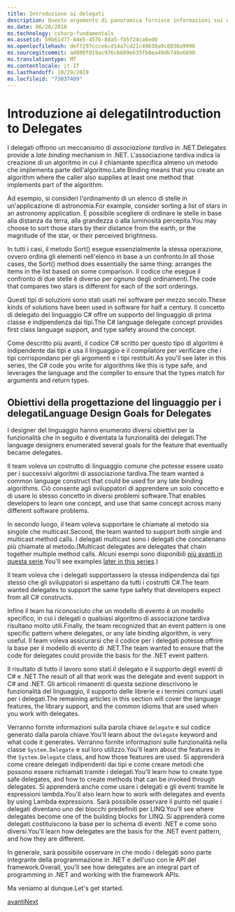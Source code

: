 ```yaml
---
title: Introduzione ai delegati
description: Questo argomento di panoramica fornisce informazioni sui delegati presentando i concetti di base e descrivendo gli obiettivi di progettazione del linguaggio per i delegati.
ms.date: 06/20/2016
ms.technology: csharp-fundamentals
ms.assetid: 59b61d77-84e5-457b-8da5-fb5f24ca6ed6
ms.openlocfilehash: deff297ccce6cd14a7cd21c49638a9c6030a9996
ms.sourcegitcommit: ad800f019ac976cb669e635fb0ea49db740e6890
ms.translationtype: MT
ms.contentlocale: it-IT
ms.lasthandoff: 10/29/2019
ms.locfileid: "73037409"
---
```

# <a name="introduction-to-delegates"></a><span data-ttu-id="e128d-103">Introduzione ai delegati</span><span class="sxs-lookup"><span data-stu-id="e128d-103">Introduction to Delegates</span></span>

<span data-ttu-id="e128d-104">I delegati offrono un meccanismo di *associazione tardiva* in .NET.</span><span class="sxs-lookup"><span data-stu-id="e128d-104">Delegates provide a *late binding* mechanism in .NET.</span></span> <span data-ttu-id="e128d-105">L'associazione tardiva indica la creazione di un algoritmo in cui il chiamante specifica almeno un metodo che implementa parte dell'algoritmo.</span><span class="sxs-lookup"><span data-stu-id="e128d-105">Late Binding means that you create an algorithm where the caller also supplies at least one method that implements part of the algorithm.</span></span>

<span data-ttu-id="e128d-106">Ad esempio, si consideri l'ordinamento di un elenco di stelle in un'applicazione di astronomia.</span><span class="sxs-lookup"><span data-stu-id="e128d-106">For example, consider sorting a list of stars in an astronomy application.</span></span>
<span data-ttu-id="e128d-107">È possibile scegliere di ordinare le stelle in base alla distanza da terra, alla grandezza o alla luminosità percepita.</span><span class="sxs-lookup"><span data-stu-id="e128d-107">You may choose to sort those stars by their distance from the earth, or the magnitude of the star, or their perceived brightness.</span></span>

<span data-ttu-id="e128d-108">In tutti i casi, il metodo Sort() esegue essenzialmente la stessa operazione, ovvero ordina gli elementi nell'elenco in base a un confronto.</span><span class="sxs-lookup"><span data-stu-id="e128d-108">In all those cases, the Sort() method does essentially the same thing: arranges the items in the list based on some comparison.</span></span> <span data-ttu-id="e128d-109">Il codice che esegue il confronto di due stelle è diverso per ognuno degli ordinamenti.</span><span class="sxs-lookup"><span data-stu-id="e128d-109">The code that compares two stars is different for each of the sort orderings.</span></span>

<span data-ttu-id="e128d-110">Questi tipi di soluzioni sono stati usati nel software per mezzo secolo.</span><span class="sxs-lookup"><span data-stu-id="e128d-110">These kinds of solutions have been used in software for half a century.</span></span>
<span data-ttu-id="e128d-111">Il concetto di delegato del linguaggio C# offre un supporto del linguaggio di prima classe e indipendenza dai tipi.</span><span class="sxs-lookup"><span data-stu-id="e128d-111">The C# language delegate concept provides first class language support, and type safety around the concept.</span></span>

<span data-ttu-id="e128d-112">Come descritto più avanti, il codice C# scritto per questo tipo di algoritmi è indipendente dai tipi e usa il linguaggio e il compilatore per verificare che i tipi corrispondano per gli argomenti e i tipi restituiti.</span><span class="sxs-lookup"><span data-stu-id="e128d-112">As you'll see later in this series, the C# code you write for algorithms like this is type safe, and leverages the language and the compiler to ensure that the types match for arguments and return types.</span></span>

## <a name="language-design-goals-for-delegates"></a><span data-ttu-id="e128d-113">Obiettivi della progettazione del linguaggio per i delegati</span><span class="sxs-lookup"><span data-stu-id="e128d-113">Language Design Goals for Delegates</span></span>

<span data-ttu-id="e128d-114">I designer del linguaggio hanno enumerato diversi obiettivi per la funzionalità che in seguito è diventata la funzionalità dei delegati.</span><span class="sxs-lookup"><span data-stu-id="e128d-114">The language designers enumerated several goals for the feature that eventually became delegates.</span></span>

<span data-ttu-id="e128d-115">Il team voleva un costrutto di linguaggio comune che potesse essere usato per i successivi algoritmi di associazione tardiva.</span><span class="sxs-lookup"><span data-stu-id="e128d-115">The team wanted a common language construct that could be used for any late binding algorithms.</span></span> <span data-ttu-id="e128d-116">Ciò consente agli sviluppatori di apprendere un solo concetto e di usare lo stesso concetto in diversi problemi software.</span><span class="sxs-lookup"><span data-stu-id="e128d-116">That enables developers to learn one concept, and use that same concept across many different software problems.</span></span>

<span data-ttu-id="e128d-117">In secondo luogo, il team voleva supportare le chiamate al metodo sia singole che multicast.</span><span class="sxs-lookup"><span data-stu-id="e128d-117">Second, the team wanted to support both single and multicast method calls.</span></span> <span data-ttu-id="e128d-118">I delegati multicast sono i delegati che concatenano più chiamate al metodo.</span><span class="sxs-lookup"><span data-stu-id="e128d-118">(Multicast delegates are delegates that chain together multiple method calls.</span></span> <span data-ttu-id="e128d-119">Alcuni esempi sono disponibili [più avanti in questa serie](delegate-class.md).</span><span class="sxs-lookup"><span data-stu-id="e128d-119">You'll see examples [later in this series](delegate-class.md).)</span></span> 

<span data-ttu-id="e128d-120">Il team voleva che i delegati supportassero la stessa indipendenza dai tipi stesso che gli sviluppatori si aspettano da tutti i costrutti C#.</span><span class="sxs-lookup"><span data-stu-id="e128d-120">The team wanted delegates to support the same type safety that developers expect from all C# constructs.</span></span> 

<span data-ttu-id="e128d-121">Infine il team ha riconosciuto che un modello di evento è un modello specifico, in cui i delegati o qualsiasi algoritmo di associazione tardiva risultano molto utili.</span><span class="sxs-lookup"><span data-stu-id="e128d-121">Finally, the team recognized that an event pattern is one specific pattern where delegates, or any late binding algorithm, is very useful.</span></span> <span data-ttu-id="e128d-122">Il team voleva assicurarsi che il codice per i delegati potesse offrire la base per il modello di evento di .NET.</span><span class="sxs-lookup"><span data-stu-id="e128d-122">The team wanted to ensure that the code for delegates could provide the basis for the .NET event pattern.</span></span>

<span data-ttu-id="e128d-123">Il risultato di tutto il lavoro sono stati il delegato e il supporto degli eventi di C# e .NET.</span><span class="sxs-lookup"><span data-stu-id="e128d-123">The result of all that work was the delegate and event support in C# and .NET.</span></span> <span data-ttu-id="e128d-124">Gli articoli rimanenti di questa sezione descrivono le funzionalità del linguaggio, il supporto delle librerie e i termini comuni usati per i delegati.</span><span class="sxs-lookup"><span data-stu-id="e128d-124">The remaining articles in this section will cover the language features, the library support, and the common idioms that are used when you work with delegates.</span></span>

<span data-ttu-id="e128d-125">Verranno fornite informazioni sulla parola chiave `delegate` e sul codice generato dalla parola chiave.</span><span class="sxs-lookup"><span data-stu-id="e128d-125">You'll learn about the `delegate` keyword and what code it generates.</span></span> <span data-ttu-id="e128d-126">Verranno fornite informazioni sulle funzionalità nella classe `System.Delegate` e sul loro utilizzo.</span><span class="sxs-lookup"><span data-stu-id="e128d-126">You'll learn about the features in the `System.Delegate` class, and how those features are used.</span></span> <span data-ttu-id="e128d-127">Si apprenderà come creare delegati indipendenti dai tipi e come creare metodi che possono essere richiamati tramite i delegati.</span><span class="sxs-lookup"><span data-stu-id="e128d-127">You'll learn how to create type safe delegates, and how to create methods that can be invoked through delegates.</span></span> <span data-ttu-id="e128d-128">Si apprenderà anche come usare i delegati e gli eventi tramite le espressioni lambda.</span><span class="sxs-lookup"><span data-stu-id="e128d-128">You'll also learn how to work with delegates and events by using Lambda expressions.</span></span> <span data-ttu-id="e128d-129">Sarà possibile osservare il punto nel quale i delegati diventano uno dei blocchi predefiniti per LINQ.</span><span class="sxs-lookup"><span data-stu-id="e128d-129">You'll see where delegates become one of the building blocks for LINQ.</span></span> <span data-ttu-id="e128d-130">Si apprenderà come delegati costituiscono la base per lo schema di eventi .NET e come sono diversi.</span><span class="sxs-lookup"><span data-stu-id="e128d-130">You'll learn how delegates are the basis for the .NET event pattern, and how they are different.</span></span>

<span data-ttu-id="e128d-131">In generale, sarà possibile osservare in che modo i delegati sono parte integrante della programmazione in .NET e dell'uso con le API del framework.</span><span class="sxs-lookup"><span data-stu-id="e128d-131">Overall, you'll see how delegates are an integral part of programming in .NET and working with the framework APIs.</span></span>

<span data-ttu-id="e128d-132">Ma veniamo al dunque.</span><span class="sxs-lookup"><span data-stu-id="e128d-132">Let's get started.</span></span>

[<span data-ttu-id="e128d-133">avanti</span><span class="sxs-lookup"><span data-stu-id="e128d-133">Next</span></span>](delegate-class.md)
